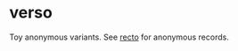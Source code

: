 # verso

Toy anonymous variants. See [recto] for anonymous records.

[recto]: https://github.com/evanrelf/recto
